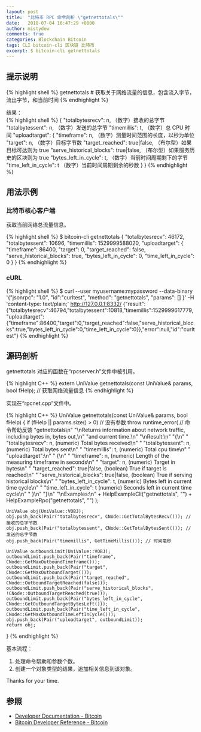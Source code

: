 ```yaml
---
layout: post
title:  "比特币 RPC 命令剖析 \"getnettotals\""
date:   2018-07-04 16:47:29 +0800
author: mistydew
comments: true
categories: Blockchain Bitcoin
tags: CLI bitcoin-cli 区块链 比特币
excerpt: $ bitcoin-cli getnettotals
---
```

## 提示说明

{% highlight shell %}
getnettotals # 获取关于网络流量的信息，包含流入字节，流出字节，和当前时间
{% endhighlight %}

结果：<br>
{% highlight shell %}
{
  "totalbytesrecv": n,   （数字）接收的总字节
  "totalbytessent": n,   （数字）发送的总字节
  "timemillis": t,       （数字）总 CPU 时间
  "uploadtarget":
  {
    "timeframe": n,                         （数字）测量时间范围的长度，以秒为单位
    "target": n,                            （数字）目标字节数
    "target_reached": true|false,           （布尔型）如果目标可达则为 true
    "serve_historical_blocks": true|false,  （布尔型）如果服务历史的区块则为 true
    "bytes_left_in_cycle": t,               （数字）当前时间周期剩下的字节
    "time_left_in_cycle": t                 （数字）当前时间周期剩余的秒数
  }
}
{% endhighlight %}

## 用法示例

### 比特币核心客户端

获取当前网络总流量信息。

{% highlight shell %}
$ bitcoin-cli getnettotals
{
  "totalbytesrecv": 46172,
  "totalbytessent": 10696,
  "timemillis": 1529999588020,
  "uploadtarget": {
    "timeframe": 86400,
    "target": 0,
    "target_reached": false,
    "serve_historical_blocks": true,
    "bytes_left_in_cycle": 0,
    "time_left_in_cycle": 0
  }
}
{% endhighlight %}

### cURL

{% highlight shell %}
$ curl --user myusername:mypassword --data-binary '{"jsonrpc": "1.0", "id":"curltest", "method": "getnettotals", "params": [] }' -H 'content-type: text/plain;' http://127.0.0.1:8332/
{"result":{"totalbytesrecv":46794,"totalbytessent":10818,"timemillis":1529999617779,"uploadtarget":{"timeframe":86400,"target":0,"target_reached":false,"serve_historical_blocks":true,"bytes_left_in_cycle":0,"time_left_in_cycle":0}},"error":null,"id":"curltest"}
{% endhighlight %}

## 源码剖析
getnettotals 对应的函数在“rpcserver.h”文件中被引用。

{% highlight C++ %}
extern UniValue getnettotals(const UniValue& params, bool fHelp); // 获取网络流量信息
{% endhighlight %}

实现在“rpcnet.cpp”文件中。

{% highlight C++ %}
UniValue getnettotals(const UniValue& params, bool fHelp)
{
    if (fHelp || params.size() > 0) // 没有参数
        throw runtime_error( // 命令帮助反馈
            "getnettotals\n"
            "\nReturns information about network traffic, including bytes in, bytes out,\n"
            "and current time.\n"
            "\nResult:\n"
            "{\n"
            "  \"totalbytesrecv\": n,   (numeric) Total bytes received\n"
            "  \"totalbytessent\": n,   (numeric) Total bytes sent\n"
            "  \"timemillis\": t,       (numeric) Total cpu time\n"
            "  \"uploadtarget\":\n"
            "  {\n"
            "    \"timeframe\": n,                         (numeric) Length of the measuring timeframe in seconds\n"
            "    \"target\": n,                            (numeric) Target in bytes\n"
            "    \"target_reached\": true|false,           (boolean) True if target is reached\n"
            "    \"serve_historical_blocks\": true|false,  (boolean) True if serving historical blocks\n"
            "    \"bytes_left_in_cycle\": t,               (numeric) Bytes left in current time cycle\n"
            "    \"time_left_in_cycle\": t                 (numeric) Seconds left in current time cycle\n"
            "  }\n"
            "}\n"
            "\nExamples:\n"
            + HelpExampleCli("getnettotals", "")
            + HelpExampleRpc("getnettotals", "")
       );

    UniValue obj(UniValue::VOBJ);
    obj.push_back(Pair("totalbytesrecv", CNode::GetTotalBytesRecv())); // 接收的总字节数
    obj.push_back(Pair("totalbytessent", CNode::GetTotalBytesSent())); // 发送的总字节数
    obj.push_back(Pair("timemillis", GetTimeMillis())); // 时间毫秒

    UniValue outboundLimit(UniValue::VOBJ);
    outboundLimit.push_back(Pair("timeframe", CNode::GetMaxOutboundTimeframe()));
    outboundLimit.push_back(Pair("target", CNode::GetMaxOutboundTarget()));
    outboundLimit.push_back(Pair("target_reached", CNode::OutboundTargetReached(false)));
    outboundLimit.push_back(Pair("serve_historical_blocks", !CNode::OutboundTargetReached(true)));
    outboundLimit.push_back(Pair("bytes_left_in_cycle", CNode::GetOutboundTargetBytesLeft()));
    outboundLimit.push_back(Pair("time_left_in_cycle", CNode::GetMaxOutboundTimeLeftInCycle()));
    obj.push_back(Pair("uploadtarget", outboundLimit));
    return obj;
}
{% endhighlight %}

基本流程：
1. 处理命令帮助和参数个数。
2. 创建一个对象类型的结果，追加相关信息到该对象。

Thanks for your time.

## 参照

* [Developer Documentation - Bitcoin](https://bitcoin.org/en/developer-documentation)
* [Bitcoin Developer Reference - Bitcoin](https://bitcoin.org/en/developer-reference#getnettotals)
